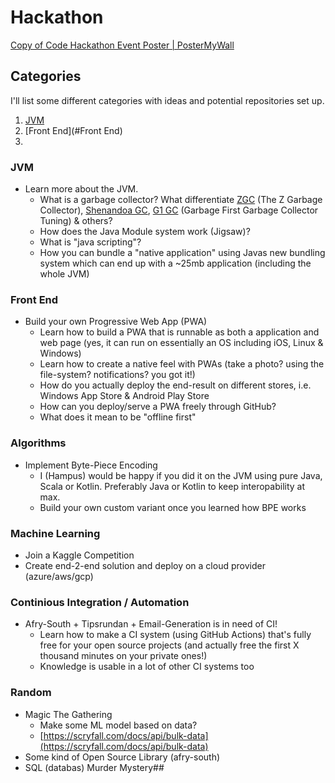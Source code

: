 # Hackathon
[Copy of Code Hackathon Event Poster | PosterMyWall](https://www.postermywall.com/index.php/posterbuilder/load/e8e1fdbd1e44f939643b82e2a2d236c0)

## Categories

I'll list some different categories with ideas and potential repositories set up.

1. [JVM](#JVM)
2. [Front End](#Front End)
3. 

### JVM
- Learn more about the JVM. 
	- What is a garbage collector? What differentiate [ZGC](https://wiki.openjdk.java.net/display/zgc/Main) (The Z Garbage Collector), [Shenandoa GC](https://wiki.openjdk.java.net/display/shenandoah/Main), [G1 GC](https://www.oracle.com/technical-resources/articles/java/g1gc.html) (Garbage First Garbage Collector Tuning) & others?
	- How does the Java Module system work (Jigsaw)?
	- What is "java scripting"?
	- How you can bundle a "native application" using Javas new bundling system which can end up with a ~25mb application (including the whole JVM)

### Front End
- Build your own Progressive Web App (PWA)
	- Learn how to build a PWA that is runnable as both a application and web page (yes, it can run on essentially an OS including iOS, Linux & Windows)
	- Learn how to create a native feel with PWAs (take a photo? using the file-system? notifications? you got it!)
	- How do you actually deploy the end-result on different stores, i.e. Windows App Store & Android Play Store
	- How can you deploy/serve a PWA freely through GitHub?
	- What does it mean to be "offline first"

### Algorithms
- Implement Byte-Piece Encoding
	- I (Hampus) would be happy if you did it on the JVM using pure Java, Scala or Kotlin. Preferably Java or Kotlin to keep interopability at max.
	- Build your own custom variant once you learned how BPE works
### Machine Learning
- Join a Kaggle Competition
- Create end-2-end solution and deploy on a cloud provider (azure/aws/gcp)

### Continious Integration / Automation
- Afry-South + Tipsrundan + Email-Generation is in need of CI!
	- Learn how to make a CI system (using GitHub Actions) that's fully free for your open source projects (and actually free the first X thousand minutes on your private ones!)
	- Knowledge is usable in a lot of other CI systems too

### Random
- Magic The Gathering
	- Make some ML model based on data?
	- [https://scryfall.com/docs/api/bulk-data](https://scryfall.com/docs/api/bulk-data)
- Some kind of Open Source Library (afry-south)
- SQL (databas) Murder Mystery## 

